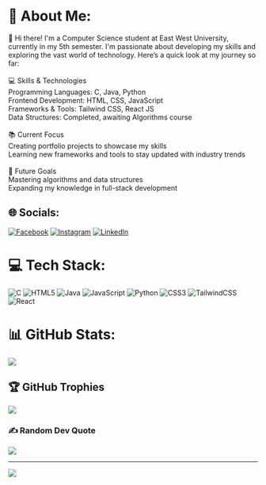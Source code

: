 # 💫 About Me:
👋 Hi there! I'm a Computer Science student at East West University, currently in my 5th semester. I'm passionate about developing my skills and exploring the vast world of technology. Here’s a quick look at my journey so far:<br><br>💻 Skills & Technologies<br>Programming Languages: C, Java, Python<br>Frontend Development: HTML, CSS, JavaScript<br>Frameworks & Tools: Tailwind CSS, React JS<br>Data Structures: Completed, awaiting Algorithms course<br><br>📚 Current Focus<br>Creating portfolio projects to showcase my skills<br>Learning new frameworks and tools to stay updated with industry trends<br><br>🚀 Future Goals<br>Mastering algorithms and data structures<br>Expanding my knowledge in full-stack development


## 🌐 Socials:
[![Facebook](https://img.shields.io/badge/Facebook-%231877F2.svg?logo=Facebook&logoColor=white)](https://facebook.com/Nadim_Srabon) [![Instagram](https://img.shields.io/badge/Instagram-%23E4405F.svg?logo=Instagram&logoColor=white)](https://instagram.com/nadimsrabon_) [![LinkedIn](https://img.shields.io/badge/LinkedIn-%230077B5.svg?logo=linkedin&logoColor=white)](https://linkedin.com/in/nadim-srabon) 

# 💻 Tech Stack:
![C](https://img.shields.io/badge/c-%2300599C.svg?style=for-the-badge&logo=c&logoColor=white) ![HTML5](https://img.shields.io/badge/html5-%23E34F26.svg?style=for-the-badge&logo=html5&logoColor=white) ![Java](https://img.shields.io/badge/java-%23ED8B00.svg?style=for-the-badge&logo=openjdk&logoColor=white) ![JavaScript](https://img.shields.io/badge/javascript-%23323330.svg?style=for-the-badge&logo=javascript&logoColor=%23F7DF1E) ![Python](https://img.shields.io/badge/python-3670A0?style=for-the-badge&logo=python&logoColor=ffdd54) ![CSS3](https://img.shields.io/badge/css3-%231572B6.svg?style=for-the-badge&logo=css3&logoColor=white) ![TailwindCSS](https://img.shields.io/badge/tailwindcss-%2338B2AC.svg?style=for-the-badge&logo=tailwind-css&logoColor=white) ![React](https://img.shields.io/badge/react-%2320232a.svg?style=for-the-badge&logo=react&logoColor=%2361DAFB)
# 📊 GitHub Stats:
![](https://github-readme-stats.vercel.app/api/top-langs/?username=nadim-srabon&theme=shadow_blue&hide_border=false&include_all_commits=false&count_private=false&layout=compact)

## 🏆 GitHub Trophies
![](https://github-profile-trophy.vercel.app/?username=nadim-srabon&theme=radical&no-frame=false&no-bg=true&margin-w=4)

### ✍️ Random Dev Quote
![](https://quotes-github-readme.vercel.app/api?type=horizontal&theme=radical)

---
[![](https://visitcount.itsvg.in/api?id=nadim-srabon&icon=0&color=0)](https://visitcount.itsvg.in)

<!-- Proudly created with GPRM ( https://gprm.itsvg.in ) -->
